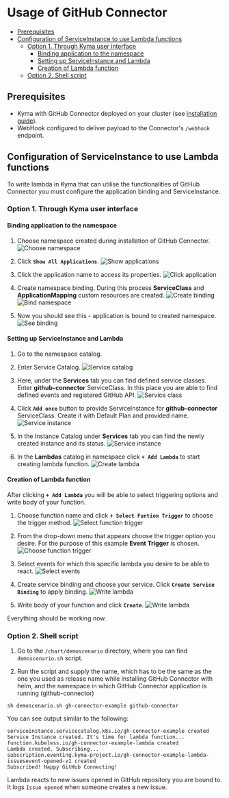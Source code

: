 # Usage of GitHub Connector <!-- omit in toc -->

- [Prerequisites](#prerequisites)
- [Configuration of ServiceInstance to use Lambda functions](#configuration-of-serviceinstance-to-use-lambda-functions)
	- [Option 1. Through Kyma user interface](#option-1-through-kyma-user-interface)
		- [Binding application to the namespace](#binding-application-to-the-namespace)
		- [Setting up ServiceInstance and Lambda](#setting-up-serviceinstance-and-lambda)
		- [Creation of Lambda function](#creation-of-lambda-function)
	- [Option 2. Shell script](#option-2-shell-script)

## Prerequisites

* Kyma with GitHub Connector deployed on your cluster (see [installation guide](helm-installation-tutorial.md)).
* WebHook configured to deliver payload to the Connector's ```/webhook``` endpoint.

## Configuration of ServiceInstance to use Lambda functions

To write lambda in Kyma that can utilise the functionalities of GitHub Connector you must configure the application binding and ServiceInstance.

### Option 1. Through Kyma user interface

#### Binding application to the namespace

1. Choose namespace created during installation of GitHub Connector.
	![Choose namespace](./pictures/demoscenario-01-choose-namespace.png)

2. Click **```Show All Applications```**.
	![Show applications](./pictures/demoscenario-02-show-applications.png)

3. Click the application name to access its properties.
	![Click application](./pictures/demoscenario-03-click-application.png)

4. Create namespace binding. During this process **ServiceClass** and **ApplicationMapping** custom resources are created.
	![Create binding](./pictures/demoscenario-04-create-binding.png)
	![Bind namespace](./pictures/demoscenario-05-bind-namespace.png)
	
5. Now you should see this - application is bound to created namespace.
	![See binding](./pictures/demoscenario-06-see-binding.png)

#### Setting up ServiceInstance and Lambda

1. Go to the namespace catalog.
2. Enter Service Catalog.
	![Service catalog](./pictures/demoscenario-07-service-catalog.png)

3. Here, under the **Services** tab you can find defined service classes. Enter **github-connector** ServiceClass. In this place you are able to find defined events and registered GitHub API.
	![Service class](./pictures/demoscenario-08-service-class.png)

4. Click **```Add once```** button to provide ServiceInstance for **github-connector** ServiceClass. Create it with Default Plan and provided name.
	![Service instance](./pictures/demoscenario-09-service-instance.png)

5. In the Instance Catalog under **Services** tab you can find the newly created instance and its status.
	![Service instance](./pictures/demoscenario-10-service-instance-status.png)

6. In the **Lambdas** catalog in namespace click **```+ Add Lambda```** to start creating lambda function.
	![Create lambda](./pictures/demoscenario-11-create-lambda.png)

#### Creation of Lambda function

After clicking **```+ Add Lambda```** you will be able to select triggering options and write body of your function.

1. Choose function name and click **```+ Select Funtion Trigger```** to choose the trigger method.
	![Select function trigger](./pictures/demoscenario-12-select-function-trigger.png)
2. From the drop-down menu that appears choose the trigger option you desire. For the purpose of this example **Event Trigger** is chosen.
	![Choose function trigger](./pictures/demoscenario-13-choose-function-trigger.png)
3. Select events for which this specific lambda you desire to be able to react.
	![Select events](./pictures/demoscenario-14-choose-events.png)
4. Create service binding and choose your service. Click **```Create Service Binding```** to apply binding.
   	![Write lambda](./pictures/demoscenario-15-create-service-binding.png)

5. Write body of your function and click **```Create```**.
	![Write lambda](./pictures/demoscenario-16-write-lambda.png)

Everything should be working now.

### Option 2. Shell script
1. Go to the `/chart/demoscenario` directory, where you can find `demoscenario.sh` script.

2. Run the script and supply the name, which has to be the same as the one you used as release name while installing GitHub Connector with helm, and the namespace in which GitHub Connector application is running (github-connector)
```
sh demoscenario.sh gh-connector-example github-connector
```

You can see output similar to the following:
```
serviceinstance.servicecatalog.k8s.io/gh-connector-example created
Service Instance created. It's time for lambda function...
function.kubeless.io/gh-connector-example-lambda created
Lambda created. Subscribing...
subscription.eventing.kyma-project.io/gh-connector-example-lambda-issuesevent-opened-v1 created
Subscribed! Happy GitHub Connecting!
```
Lambda reacts to new issues opened in GitHub repository you are bound to. It logs `Issue opened` when someone creates a new issue.